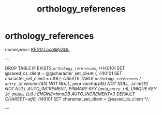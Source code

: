 ﻿---
title: orthology_references
---

# orthology_references
_namespace: [KEGG.LocalMySQL](N-KEGG.LocalMySQL.html)_

--
 
 DROP TABLE IF EXISTS `orthology_references`;
 /*!40101 SET @saved_cs_client = @@character_set_client */;
 /*!40101 SET character_set_client = utf8 */;
 CREATE TABLE `orthology_references` (
 `entry_id` varchar(45) NOT NULL,
 `pmid` varchar(45) NOT NULL,
 `id` int(11) NOT NULL AUTO_INCREMENT,
 PRIMARY KEY (`pmid`,`entry_id`),
 UNIQUE KEY `id_UNIQUE` (`id`)
 ) ENGINE=InnoDB AUTO_INCREMENT=3 DEFAULT CHARSET=utf8;
 /*!40101 SET character_set_client = @saved_cs_client */;
 
 --




